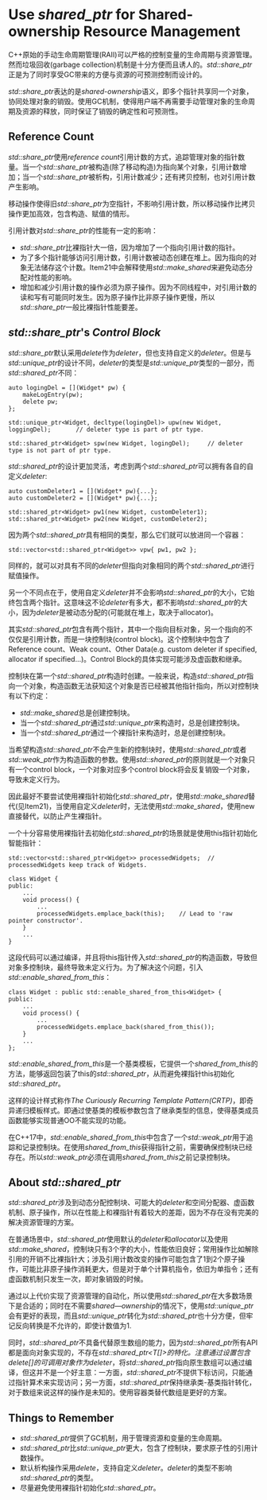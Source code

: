 # Use *shared_ptr* for Shared-ownership Resource Management

C++原始的手动生命周期管理(RAII)可以严格的控制变量的生命周期与资源管理。然而垃圾回收(garbage collection)机制是十分方便而且诱人的。*std::share_ptr*正是为了同时享受GC带来的方便与资源的可预测控制而设计的。

*std::share_ptr*表达的是*shared-ownership*语义，即多个指针共享同一个对象，协同处理对象的销毁。使用GC机制，使得用户端不再需要手动管理对象的生命周期及资源的释放，同时保证了销毁的确定性和可预测性。

## Reference Count

*std::share_ptr*使用*reference count*引用计数的方式，追踪管理对象的指针数量。当一个*std::share_ptr*被构造(除了移动构造)为指向某个对象，引用计数增加；当一个*std::share_ptr*被析构，引用计数减少；还有拷贝控制，也对引用计数产生影响。

移动操作使得旧*std::share_ptr*为空指针，不影响引用计数，所以移动操作比拷贝操作更加高效，包含构造、赋值的情形。


引用计数对*std::share_ptr*的性能有一定的影响：

- *std::share_ptr*比裸指针大一倍，因为增加了一个指向引用计数的指针。
- 为了多个指针能够访问引用计数，引用计数被动态创建在堆上。因为指向的对象无法储存这个计数。Item21中会解释使用*std::make_shared*来避免动态分配对性能的影响。
- 增加和减少引用计数的操作必须为原子操作。因为不同线程中，对引用计数的读和写有可能同时发生。因为原子操作比非原子操作更慢，所以*std::share_ptr*一般比裸指针性能要差。

## *std::share_ptr*'s *Control Block*

*std::share_ptr*默认采用*delete*作为*deleter*，但也支持自定义的*deleter*。但是与*std::unique_ptr*的设计不同，*deleter*的类型是*std::unique_ptr*类型的一部分，而*std::shared_ptr*不同：

    auto logingDel = [](Widget* pw) {
        makeLogEntry(pw);
        delete pw;  
    };

    std::unique_ptr<Widget, decltype(logingDel)> upw(new Widget, loggingDel);       // deleter type is part of ptr type.

    std::shared_ptr<Widget> spw(new Widget, logingDel);     // deleter type is not part of ptr type.

*std::shared_ptr*的设计更加灵活，考虑到两个*std::shared_ptr*可以拥有各自的自定义*deleter*:

    auto customDeleter1 = [](Widget* pw){...};
    auto customDeleter2 = [](Widget* pw){...};

    std::shared_ptr<Widget> pw1(new Widget, customDeleter1);
    std::shared_ptr<Widget> pw2(new Widget, customDeleter2);

因为两个*std::shared_ptr*具有相同的类型，那么它们就可以放进同一个容器：

    std::vector<std::shared_ptr<Widget>> vpw{ pw1, pw2 };

同样的，就可以对具有不同的*deleter*但指向对象相同的两个*std::shared_ptr*进行赋值操作。

另一个不同点在于，使用自定义*deleter*并不会影响*std::shared_ptr*的大小，它始终包含两个指针。这意味这不论*deleter*有多大，都不影响*std::shared_ptr*的大小，因为*deleter*是被动态分配的(可能就在堆上，取决于allocator)。

其实*std::shared_ptr*包含有两个指针，其中一个指向目标对象，另一个指向的不仅仅是引用计数，而是一块控制块(control block)。这个控制块中包含了Reference count、Weak count、Other Data(e.g. custom deleter if specified, allocator if specified...)。Control Block的具体实现可能涉及虚函数和继承。

控制块在第一个*std::shared_ptr*构造时创建。一般来说，构造*std::shared_ptr*指向一个对象，构造函数无法获知这个对象是否已经被其他指针指向，所以对控制块有以下约定：

- *std::make_shared*总是创建控制块。
- 当一个*std::shared_ptr*通过*std::unique_ptr*来构造时，总是创建控制块。
- 当一个*std::shared_ptr*通过一个裸指针来构造时，总是创建控制块。

当希望构造*std::shared_ptr*不会产生新的控制块时，使用*std::shared_ptr*或者*std::weak_ptr*作为构造函数的参数。使用*std::shared_ptr*的原则就是一个对象只有一个control block，一个对象对应多个control block将会反复销毁一个对象，导致未定义行为。

因此最好不要尝试使用裸指针初始化*std::shared_ptr*，使用*std::make_shared*替代(见Item21)，当使用自定义*deleter*时，无法使用*std::make_shared*，使用new直接替代，以防止产生裸指针。

一个十分容易使用裸指针去初始化*std::shared_ptr*的场景就是使用this指针初始化智能指针：

    std::vector<std::shared_ptr<Widget>> processedWidgets;  // processedWidgets keep track of Widgets.

    class Widget {
    public:
        ...
        void process() {
            ...
            processedWidgets.emplace_back(this);    // Lead to 'raw pointer constructor'.
        }
        ...
    }

这段代码可以通过编译，并且将this指针传入*std::shared_ptr*的构造函数，导致但对象多控制块，最终导致未定义行为。为了解决这个问题，引入*std::enable_shared_from_this*：

    class Widget : public std::enable_shared_from_this<Widget> {
    public:
        ...
        void process() {
            ...
            processedWidgets.emplace_back(shared_from_this());
        }
        ...
    };

*std::enable_shared_from_this*是一个基类模板，它提供一个*shared_from_this*的方法，能够返回包装了this的*std::shared_ptr*，从而避免裸指针this初始化*std::shared_ptr*。

这样的设计样式称作*The Curiously Recurring Template Pattern(CRTP)*，即奇异递归模板样式。即通过使基类的模板参数包含了继承类型的信息，使得基类成员函数能够实现普通OO不能实现的功能。

在C++17中，*std::enable_shared_from_this*中包含了一个*std::weak_ptr*用于追踪和记录控制块。在使用*shared_from_this*获得指针之前，需要确保控制块已经存在。所以*std::weak_ptr*必须在调用*shared_from_this*之前记录控制块。

## About *std::shared_ptr*

*std::shared_ptr*涉及到动态分配控制块、可能大的*deleter*和空间分配器、虚函数机制、原子操作，所以在性能上和裸指针有着较大的差距，因为不存在没有完美的解决资源管理的方案。

在普通场景中，*std::shared_ptr*使用默认的*deleter*和*allocator*以及使用*std::make_shared*，控制块只有3个字的大小，性能依旧良好；常用操作比如解除引用的开销不比裸指针大；涉及引用计数改变的操作可能包含了1到2个原子操作，可能比非原子操作消耗更大，但是对于单个计算机指令，依旧为单指令；还有虚函数机制只发生一次，即对象销毁的时候。

通过以上代价实现了资源管理的自动化，所以使用*std::shared_ptr*在大多数场景下是合适的；同时在不需要*shared—ownership*的情况下，使用*std::unique_ptr*会有更好的表现，而且*std::unique_ptr*转化为*std::shared_ptr*也十分方便，但牢记反向转换是不允许的，即使计数值为1.

同时，*std::shared_ptr*不具备代替原生数组的能力，因为*std::shared_ptr*所有API都是面向对象实现的，不存在*std::shared_ptr<T[]>*的特化。注意通过设置包含*delete[]*的可调用对象作为*deleter*，将*std::shared_ptr*指向原生数组可以通过编译，但这并不是一个好主意：一方面，*std::shared_ptr*不提供下标访问，只能通过指针算术来实现访问；另一方面，*std::shared_ptr*保持继承类-基类指针转化，对于数组来说这样的操作是未知的。使用容器类替代数组是更好的方案。

## Things to Remember

- *std::shared_ptr*提供了GC机制，用于管理资源和变量的生命周期。
- *std::shared_ptr*比*std::unique_ptr*更大，包含了控制块，要求原子性的引用计数操作。
- 默认析构操作采用*delete*，支持自定义*deleter*。*deleter*的类型不影响*std::shared_ptr*的类型。
- 尽量避免使用裸指针初始化*std::shared_ptr*。


